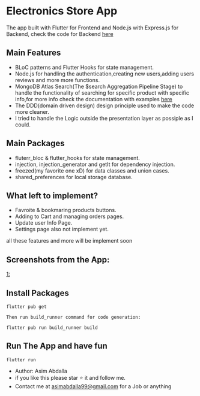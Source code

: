 # Electronics Store App 
The app built with Flutter for Frontend and Node.js with Express.js for Backend, check the code for Backend [here](https://github.com/AsimZz/Electronics-Store-Api)


## Main Features

- BLoC patterns and Flutter Hooks for state management.
- Node.js for handling the authentication,creating new users,adding users reviews and more more functions.
- MongoDB Atlas Search(The $search Aggregation Pipeline Stage) to handle the functionality of searching for specific product with specific info,for more info check the documentation with examples [here](https://docs.atlas.mongodb.com/reference/atlas-search/query-syntax/)
- The DDD(domain driven design) design principle used to make the code more cleaner.
- I tried to handle the Logic outside the presentation layer as possiple as I could.

## Main Packages 

- fluterr_bloc & flutter_hooks for state management.
- injection, injection_generator and getIt for dependency injection.
- freezed(my favorite one xD) for data classes and union cases.
- shared_preferences for local storage database.

## What left to implement?
- Favroite & bookmaring products buttons.
- Adding to Cart and managing orders pages.
- Update user Info Page.
- Settings page also not implement yet.

all these features and more will be implement soon

## Screenshots from the App:
[1:](lib/screenshots/photo_2020-09-06_10-51-42.jpg)
## Install Packages

```
flutter pub get

Then run build_runner command for code generation: 

flutter pub run build_runner build

```

## Run The App and have fun

```
flutter run
```


- Author: Asim Abdalla
- if you like this please star ⭐ it and follow me.
- Contact me at asimabdalla99@gmail.com for a Job or anything
